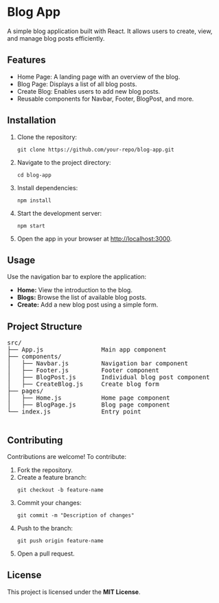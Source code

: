 <!DOCTYPE html>
<html lang="en">
<head>
  <meta charset="UTF-8">
  <meta name="viewport" content="width=device-width, initial-scale=1.0">
 
</head>
<body>
  <h1>Blog App</h1>
  <p>A simple blog application built with React. It allows users to create, view, and manage blog posts efficiently.</p>

  <h2>Features</h2>
  <ul>
    <li>Home Page: A landing page with an overview of the blog.</li>
    <li>Blog Page: Displays a list of all blog posts.</li>
    <li>Create Blog: Enables users to add new blog posts.</li>
    <li>Reusable components for Navbar, Footer, BlogPost, and more.</li>
  </ul>

  <h2>Installation</h2>
  <ol>
    <li>Clone the repository:
      <pre><code>git clone https://github.com/your-repo/blog-app.git</code></pre>
    </li>
    <li>Navigate to the project directory:
      <pre><code>cd blog-app</code></pre>
    </li>
    <li>Install dependencies:
      <pre><code>npm install</code></pre>
    </li>
    <li>Start the development server:
      <pre><code>npm start</code></pre>
    </li>
    <li>Open the app in your browser at <a href="http://localhost:3000" target="_blank">http://localhost:3000</a>.</li>
  </ol>

  <h2>Usage</h2>
  <p>Use the navigation bar to explore the application:</p>
  <ul>
    <li><b>Home:</b> View the introduction to the blog.</li>
    <li><b>Blogs:</b> Browse the list of available blog posts.</li>
    <li><b>Create:</b> Add a new blog post using a simple form.</li>
  </ul>

  <h2>Project Structure</h2>
  <pre>
src/
├── App.js                Main app component
├── components/
│   ├── Navbar.js         Navigation bar component
│   ├── Footer.js         Footer component
│   ├── BlogPost.js       Individual blog post component
│   ├── CreateBlog.js     Create blog form
├── pages/
│   ├── Home.js           Home page component
│   ├── BlogPage.js       Blog page component
└── index.js              Entry point
  </pre>

  <h2>Contributing</h2>
  <p>Contributions are welcome! To contribute:</p>
  <ol>
    <li>Fork the repository.</li>
    <li>Create a feature branch:
      <pre><code>git checkout -b feature-name</code></pre>
    </li>
    <li>Commit your changes:
      <pre><code>git commit -m "Description of changes"</code></pre>
    </li>
    <li>Push to the branch:
      <pre><code>git push origin feature-name</code></pre>
    </li>
    <li>Open a pull request.</li>
  </ol>

  <h2>License</h2>
  <p>This project is licensed under the <b>MIT License</b>.</p>
</body>
</html>

